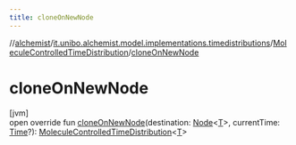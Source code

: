 ```yaml
---
title: cloneOnNewNode
---
```

//[alchemist](../../../index.html)/[it.unibo.alchemist.model.implementations.timedistributions](../index.html)/[MoleculeControlledTimeDistribution](index.html)/[cloneOnNewNode](clone-on-new-node.html)



# cloneOnNewNode



[jvm]\
open override fun [cloneOnNewNode](clone-on-new-node.html)(destination: [Node](../../it.unibo.alchemist.model.interfaces/-node/index.html)<[T](index.html)>, currentTime: [Time](../../it.unibo.alchemist.model.interfaces/-time/index.html)?): [MoleculeControlledTimeDistribution](index.html)<[T](index.html)>




